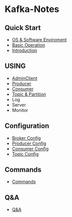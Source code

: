 # Kafka-Notes

## Quick Start
- [OS & Software Enviroment](https://github.com/mihumouse/Kafka-Notes/blob/main/notes/01_01Enviroment.md)
- [Basic Operation](https://github.com/mihumouse/Kafka-Notes/blob/main/notes/01_02Basic_Operation.md)
- [Introduction](https://github.com/mihumouse/Kafka-Notes/blob/main/notes/00Introduction.md)

## USING
- [AdminClient](https://github.com/mihumouse/Kafka-Notes/blob/main/notes/02AdminClient.md)
- [Producer](https://github.com/mihumouse/Kafka-Notes/blob/main/notes/04Producer.md)
- [Consumer](https://github.com/mihumouse/Kafka-Notes/blob/main/notes/05Consumer.md)
- [Topic & Partition](https://github.com/mihumouse/Kafka-Notes/blob/main/notes/06Topic_And_Partition.md)
- Log
- Server
- Monitor

## Configuration
- [Broker Config](https://github.com/mihumouse/Kafka-Notes/blob/main/notes/03_01Broker_Config.md)
- [Producer Config](https://github.com/mihumouse/Kafka-Notes/blob/main/notes/03_02Producer_Config.md)
- [Consumer Config](https://github.com/mihumouse/Kafka-Notes/blob/main/notes/03_03Consumer_Config.md)
- [Topic Config](https://github.com/mihumouse/Kafka-Notes/blob/main/notes/03_04Topic_Config.md)

## Commands
- [Commands](https://github.com/mihumouse/Kafka-Notes/blob/main/notes/99Commands.md)

## Q&A
- [Q&A](https://github.com/mihumouse/Kafka-Notes/blob/main/notes/Q&A.md)
